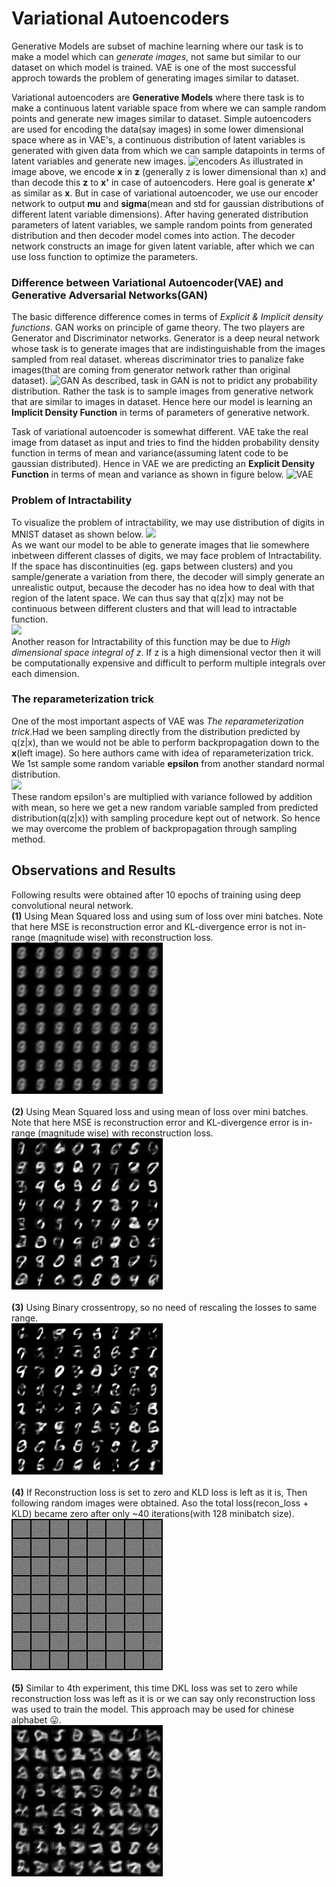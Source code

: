 # Variational Autoencoders

Generative Models are subset of machine learning where our task is to make a model which can *generate images*, not same but similar to our dataset on which model is trained. VAE is one of the most successful approch towards the problem of generating images similar to dataset.

Variational autoencoders are **Generative Models** where there task is to make a continuous latent variable space from where we can sample random points and generate new images similar to dataset. 
Simple autoencoders are used for encoding the data(say images) in some lower dimensional space where as in VAE's, a continuous distribution of latent variables is generated with given data from which we can sample datapoints in terms of latent variables and generate new images.
![encoders](https://www.renom.jp/notebooks/tutorial/generative-model/VAE/fig4.png)
As illustrated in image above, we encode **x** in **z** (generally z is lower dimensional than x) and than decode this **z** to **x'** in case of autoencoders. Here goal is generate **x'** as similar as **x**. But in case of variational autoencoder, we use our encoder network to output **mu** and **sigma**(mean and std for gaussian distributions of different latent variable dimensions). After having generated distribution parameters of latent variables, we sample random points from generated distribution and then decoder model comes into action. The decoder network constructs an image for given latent variable, after which we can use loss function to optimize the parameters.</br>

### Difference between Variational Autoencoder(VAE) and Generative Adversarial Networks(GAN)

The basic difference difference comes in terms of *Explicit & Implicit density functions*. GAN works on principle of game theory. The two players are Generator and Discriminator networks. Generator is a deep neural network whose task is to generate images that are indistinguishable from the images sampled from real dataset. whereas discriminator tries to panalize fake images(that are coming from generator network rather than original dataset).
![GAN](https://skymind.ai/images/wiki/GANs.png)
As described, task in GAN is not to pridict any probability distribution. Rather the task is to sample images from generative network that are similar to images in dataset. Hence here our model is learning an **Implicit Density Function** in terms of parameters of generative network.</p>
Task of variational autoencoder is somewhat different. VAE take the real image from dataset as input and tries to find the hidden probability density function in terms of mean and variance(assuming latent code to be gaussian distributed). Hence in VAE we are predicting an **Explicit Density Function** in terms of mean and variance as shown in figure below.
![VAE](https://i.imgur.com/ZN6MyTx.png)

### Problem of Intractability

To visualize the problem of intractability, we may use distribution of digits in MNIST dataset as shown below.
<img src="https://cdn-images-1.medium.com/max/975/1*-i8cp3ry4XS-05OWPAJLPg.png" width="500"></br>
As we want our model to be able to generate images that lie somewhere inbetween different classes of digits, we may face problem of Intractability. If the space has discontinuities (eg. gaps between clusters) and you sample/generate a variation from there, the decoder will simply generate an unrealistic output, because the decoder has no idea how to deal with that region of the latent space.  We can thus say that q(z|x) may not be continuous between different clusters and that will lead to intractable function.</br>
<img src="https://image.slidesharecdn.com/160625tokyowebmining2-160624151348/95/vaetype-deep-generative-models-9-638.jpg?cb=1466781926"> </br>
Another reason for Intractability of this function may be due to *High dimensional space integral of z*. If z is a high dimensional vector then it will be computationally expensive and difficult to perform multiple integrals over each dimension.

### The reparameterization trick

One of the most important aspects of VAE was *The reparameterization trick*.Had we been sampling directly from the distribution predicted by q(z|x), than we would not be able to perform backpropagation down to the **x**(left image). So here authors came with idea of reparameterization trick. We 1st sample some random variable **epsilon** from another standard normal distribution.</br>
<img src="http://bjlkeng.github.io/images/autoencoder_reparam_trick.png"></br>
 These random epsilon's are multiplied with variance followed by addition with mean, so here we get a new random variable sampled from predicted distribution(q(z|x)) with sampling procedure kept out of network. So hence we may overcome the problem of backpropagation through sampling method.
 
 ## Observations and Results
 Following results were obtained after 10 epochs of training using deep convolutional neural network.</br>
**(1)** Using Mean Squared loss and using sum of loss over mini batches. Note that here MSE is reconstruction error and KL-divergence error is not in-range (magnitude wise) with reconstruction loss.</br>
![](https://github.com/Shreeyash-iitr/GenerativeModels/blob/master/Variational%20Autoencoder/results/MSEloss_torch_sum.gif)</br></br>
**(2)** Using Mean Squared loss and using mean of loss over mini batches. Note that here MSE is reconstruction error and KL-divergence error is in-range (magnitude wise) with reconstruction loss.</br>
![](https://github.com/Shreeyash-iitr/GenerativeModels/blob/master/Variational%20Autoencoder/results/MSEloss_torch_mean.gif)
</br></br>
**(3)** Using Binary crossentropy, so no need of rescaling the losses to same range.</br>
![](https://github.com/Shreeyash-iitr/GenerativeModels/blob/master/Variational%20Autoencoder/results/binary_crossentropy_nn.gif)</br></br>
**(4)** If Reconstruction loss is set to zero and KLD loss is left as it is, Then following random images were obtained. Aso the total loss(recon_loss + KLD) became zero after only ~40 iterations(with 128  minibatch size).</br>
![](https://github.com/Shreeyash-iitr/GenerativeModels/blob/master/Variational%20Autoencoder/results/recons_set_to_zero.gif)</br></br>
**(5)** Similar to 4th experiment, this time DKL loss was set to zero while reconstruction loss was left as it is or we can say only reconstruction loss was used to train the model. This approach may be used for chinese alphabet :stuck_out_tongue:.  </br>
![](https://github.com/Shreeyash-iitr/GenerativeModels/blob/master/Variational%20Autoencoder/results/DKL_set_to_zero.gif)</br></br>
